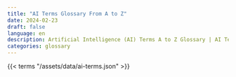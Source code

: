 ```yaml
---
title: "AI Terms Glossary From A to Z"  
date: 2024-02-23
draft: false
language: en
description: Artificial Intelligence (AI) Terms A to Z Glossary | AI Terms Glossary
categories: glossary
---
```


{{< terms "/assets/data/ai-terms.json" >}}
